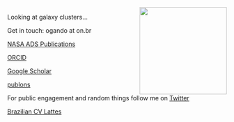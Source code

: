 <img src="Ricardo_Ogando_Wanezza_Soares-3649-Edit.jpg" width=200 align=right>


Looking at galaxy clusters... 

Get in touch: ogando at on.br

[NASA ADS Publications](https://ui.adsabs.harvard.edu/search/?q=author%3A%22ogando%2C%20r%22%20property%3Arefereed&sort=date%20desc&rows=25)

[ORCID](https://orcid.org/0000-0003-2120-1154)

[Google Scholar](https://scholar.google.com/citations?user=aH3vHPwAAAAJ&hl=pt-BR)

[publons](https://publons.com/researcher/A-1747-2010/)

For public engagement and random things follow me on [Twitter](https://twitter.com/rilogando)

[Brazilian CV Lattes](http://lattes.cnpq.br/1794801345183675)

<!-- PS. My other page is at http://staff.on.br/ogando (currently offline due to server issues)-->
